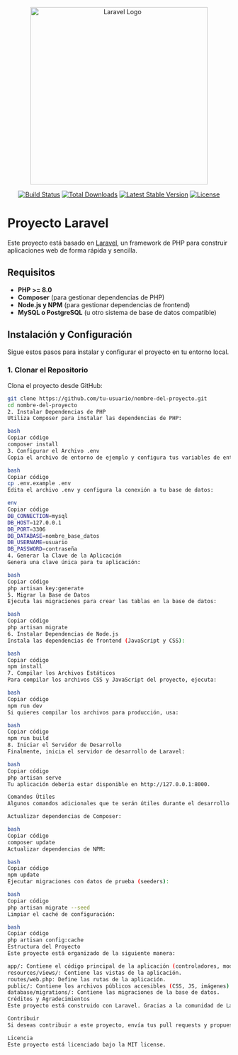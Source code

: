 <p align="center"><a href="https://laravel.com" target="_blank"><img src="https://raw.githubusercontent.com/laravel/art/master/logo-lockup/5%20SVG/2%20CMYK/1%20Full%20Color/laravel-logolockup-cmyk-red.svg" width="400" alt="Laravel Logo"></a></p>

<p align="center">
<a href="https://github.com/laravel/framework/actions"><img src="https://github.com/laravel/framework/workflows/tests/badge.svg" alt="Build Status"></a>
<a href="https://packagist.org/packages/laravel/framework"><img src="https://img.shields.io/packagist/dt/laravel/framework" alt="Total Downloads"></a>
<a href="https://packagist.org/packages/laravel/framework"><img src="https://img.shields.io/packagist/v/laravel/framework" alt="Latest Stable Version"></a>
<a href="https://packagist.org/packages/laravel/framework"><img src="https://img.shields.io/packagist/l/laravel/framework" alt="License"></a>
</p>

# Proyecto Laravel

Este proyecto está basado en [Laravel](https://laravel.com), un framework de PHP para construir aplicaciones web de forma rápida y sencilla.

## Requisitos

- **PHP >= 8.0**
- **Composer** (para gestionar dependencias de PHP)
- **Node.js y NPM** (para gestionar dependencias de frontend)
- **MySQL o PostgreSQL** (u otro sistema de base de datos compatible)

## Instalación y Configuración

Sigue estos pasos para instalar y configurar el proyecto en tu entorno local.

### 1. Clonar el Repositorio

Clona el proyecto desde GitHub:

```bash
git clone https://github.com/tu-usuario/nombre-del-proyecto.git
cd nombre-del-proyecto
2. Instalar Dependencias de PHP
Utiliza Composer para instalar las dependencias de PHP:

bash
Copiar código
composer install
3. Configurar el Archivo .env
Copia el archivo de entorno de ejemplo y configura tus variables de entorno:

bash
Copiar código
cp .env.example .env
Edita el archivo .env y configura la conexión a tu base de datos:

env
Copiar código
DB_CONNECTION=mysql
DB_HOST=127.0.0.1
DB_PORT=3306
DB_DATABASE=nombre_base_datos
DB_USERNAME=usuario
DB_PASSWORD=contraseña
4. Generar la Clave de la Aplicación
Genera una clave única para tu aplicación:

bash
Copiar código
php artisan key:generate
5. Migrar la Base de Datos
Ejecuta las migraciones para crear las tablas en la base de datos:

bash
Copiar código
php artisan migrate
6. Instalar Dependencias de Node.js
Instala las dependencias de frontend (JavaScript y CSS):

bash
Copiar código
npm install
7. Compilar los Archivos Estáticos
Para compilar los archivos CSS y JavaScript del proyecto, ejecuta:

bash
Copiar código
npm run dev
Si quieres compilar los archivos para producción, usa:

bash
Copiar código
npm run build
8. Iniciar el Servidor de Desarrollo
Finalmente, inicia el servidor de desarrollo de Laravel:

bash
Copiar código
php artisan serve
Tu aplicación debería estar disponible en http://127.0.0.1:8000.

Comandos Útiles
Algunos comandos adicionales que te serán útiles durante el desarrollo:

Actualizar dependencias de Composer:

bash
Copiar código
composer update
Actualizar dependencias de NPM:

bash
Copiar código
npm update
Ejecutar migraciones con datos de prueba (seeders):

bash
Copiar código
php artisan migrate --seed
Limpiar el caché de configuración:

bash
Copiar código
php artisan config:cache
Estructura del Proyecto
Este proyecto está organizado de la siguiente manera:

app/: Contiene el código principal de la aplicación (controladores, modelos, etc.).
resources/views/: Contiene las vistas de la aplicación.
routes/web.php: Define las rutas de la aplicación.
public/: Contiene los archivos públicos accesibles (CSS, JS, imágenes).
database/migrations/: Contiene las migraciones de la base de datos.
Créditos y Agradecimientos
Este proyecto está construido con Laravel. Gracias a la comunidad de Laravel por su constante apoyo y contribuciones.

Contribuir
Si deseas contribuir a este proyecto, envía tus pull requests y propuestas. ¡Toda contribución es bienvenida!

Licencia
Este proyecto está licenciado bajo la MIT license.




